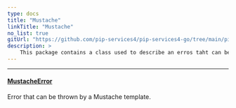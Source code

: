```yaml
---
type: docs
title: "Mustache"
linkTitle: "Mustache"
no_list: true
gitUrl: "https://github.com/pip-services4/pip-services4-go/tree/main/pip-services4-expressions-go"
description: >
    This package contains a class used to describe an erros taht can be thrown by a Mustache template.
---
```

---
<div class="module-body"> 


#### [MustacheError](mustache_error)
Error that can be thrown by a Mustache template.
